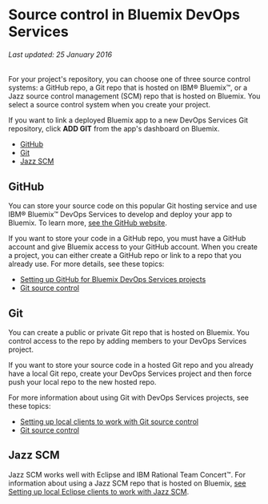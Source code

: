# Source control in Bluemix DevOps Services

###### Last updated: 25 January 2016

For your project's repository, you can choose one of three source control systems: a GitHub repo, a Git repo that is hosted on IBM&reg; Bluemix&trade;, or a Jazz source control management (SCM) repo that is hosted on Bluemix. You select a source control system when you create your project. 

If you want to link a deployed Bluemix app to a new DevOps Services Git repository, click **ADD GIT** from the app's dashboard on Bluemix. 

* [GitHub](#github)
* [Git](#hostedgit)
* [Jazz SCM](#jazzscm)

<a name='github'></a>
## GitHub
You can store your source code on this popular Git hosting service and use IBM&reg; Bluemix&trade; DevOps Services to develop and deploy your app to Bluemix. To learn more, [see the GitHub website](https://github.com/features).

If you want to store your code in a GitHub repo, you must have a GitHub account and give Bluemix access to your GitHub account. When you create a project, you can either create a GitHub repo or link to a repo that you already use. For more details, see these topics:

* [Setting up GitHub for Bluemix DevOps Services projects](/docs/githubhooks)
* [Git source control](/docs/git)

<a name='hostedgit'></a>
## Git

You can create a public or private Git repo that is hosted on Bluemix. You control access to the repo by adding members to your DevOps Services project.

If you want to store your source code in a hosted Git repo and you already have a local Git repo, create your DevOps Services project and then force push your local repo to the new hosted repo. 

For more information about using Git with DevOps Services projects, see these topics:

* [Setting up local clients to work with Git source control](/docs/gitclient)
* [Git source control](/docs/git)

<a name='jazzscm'></a>
## Jazz SCM
Jazz SCM works well with Eclipse and IBM Rational Team Concert&trade;. For information about using a Jazz SCM repo that is hosted on Bluemix, [see Setting up local Eclipse clients to work with Jazz SCM](/docs/jazz_scm_client).

